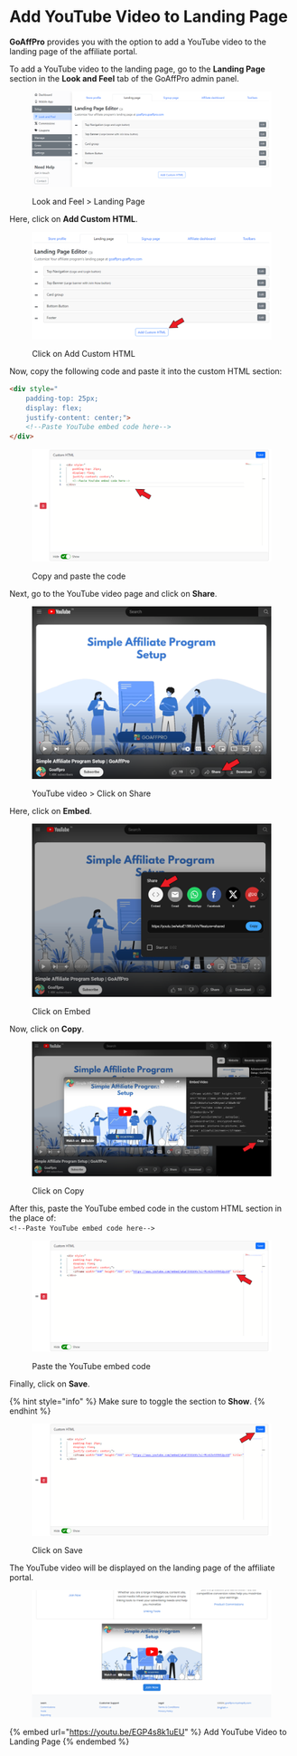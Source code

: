 # Add YouTube Video to Landing Page

**GoAffPro** provides you with the option to add a YouTube video to the landing page of the affiliate portal.

To add a YouTube video to the landing page, go to the **Landing Page** section in the **Look and Feel** tab of the GoAffPro admin panel.&#x20;

<figure><img src="../../.gitbook/assets/image (3452).png" alt=""><figcaption><p>Look and Feel > Landing Page</p></figcaption></figure>

Here, click on **Add Custom HTML**.

<figure><img src="../../.gitbook/assets/Screenshot 2024-03-04 173056.png" alt=""><figcaption><p>Click on Add Custom HTML</p></figcaption></figure>

Now, copy the following code and paste it into the custom HTML section:

```html
<div style="
    padding-top: 25px;
    display: flex;
    justify-content: center;">
    <!--Paste YouTube embed code here-->
</div>
```

<figure><img src="../../.gitbook/assets/Screenshot 2024-03-04 1840515.png" alt=""><figcaption><p>Copy and paste the code</p></figcaption></figure>

Next, go to the YouTube video page and click on **Share**.&#x20;

<figure><img src="../../.gitbook/assets/Screenshot 2024-03-04 175038.png" alt=""><figcaption><p>YouTube video > Click on Share</p></figcaption></figure>

Here, click on **Embed**.

<figure><img src="../../.gitbook/assets/Screenshot 2024-03-04 173235.png" alt=""><figcaption><p>Click on Embed</p></figcaption></figure>

Now, click on **Copy**.

<figure><img src="../../.gitbook/assets/Screenshot 2024-03-04 173259.png" alt=""><figcaption><p>Click on Copy</p></figcaption></figure>

After this, paste the YouTube embed code in the custom HTML section in the place of: \
`<!--Paste YouTube embed code here-->`

<figure><img src="../../.gitbook/assets/Screenshot 2024-03-04 173551 (2).png" alt=""><figcaption><p>Paste the YouTube embed code</p></figcaption></figure>

Finally, click on **Save**.&#x20;

{% hint style="info" %}
Make sure to toggle the section to **Show**.
{% endhint %}

<figure><img src="../../.gitbook/assets/Screenshot 2024-03-04 173551.png" alt=""><figcaption><p>Click on Save</p></figcaption></figure>

The YouTube video will be displayed on the landing page of the affiliate portal.

<figure><img src="../../.gitbook/assets/image (193).png" alt=""><figcaption></figcaption></figure>

{% embed url="https://youtu.be/EGP4s8k1uEU" %}
Add YouTube Video to Landing Page
{% endembed %}
